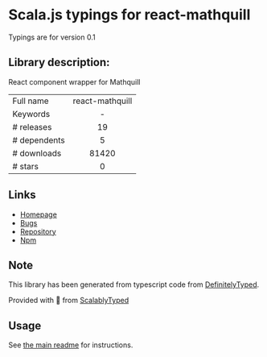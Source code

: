 
# Scala.js typings for react-mathquill

Typings are for version 0.1

## Library description:
React component wrapper for Mathquill

|                    |                 |
| ------------------ | :-------------: |
| Full name          | react-mathquill |
| Keywords           | - |
| # releases         | 19 |
| # dependents       | 5 |
| # downloads        | 81420 |
| # stars            | 0 |

## Links
- [Homepage](https://github.com/viktorstrate/react-mathquill#readme)
- [Bugs](https://github.com/viktorstrate/react-mathquill/issues)
- [Repository](https://github.com/viktorstrate/react-mathquill)
- [Npm](https://www.npmjs.com/package/react-mathquill)
    


## Note
This library has been generated from typescript code from [DefinitelyTyped](https://definitelytyped.org).

Provided with :purple_heart: from [ScalablyTyped](https://github.com/oyvindberg/ScalablyTyped)

## Usage
See [the main readme](../../readme.md) for instructions.



